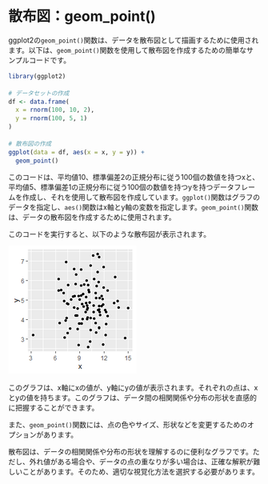 # 散布図：geom_point()

ggplot2の`geom_point()`関数は、データを散布図として描画するために使用されます。以下は、`geom_point()`関数を使用して散布図を作成するための簡単なサンプルコードです。

``` r
library(ggplot2)

# データセットの作成
df <- data.frame(
  x = rnorm(100, 10, 2),
  y = rnorm(100, 5, 1)
)

# 散布図の作成
ggplot(data = df, aes(x = x, y = y)) + 
  geom_point()
```

このコードは、平均値10、標準偏差2の正規分布に従う100個の数値を持つxと、平均値5、標準偏差1の正規分布に従う100個の数値を持つyを持つデータフレームを作成し、それを使用して散布図を作成しています。`ggplot()`関数はグラフのデータを指定し、`aes()`関数はx軸とy軸の変数を指定します。`geom_point()`関数は、データの散布図を作成するために使用されます。

このコードを実行すると、以下のような散布図が表示されます。

![geom_point](geom_point.png)

このグラフは、x軸にxの値が、y軸にyの値が表示されます。それぞれの点は、xとyの値を持ちます。このグラフは、データ間の相関関係や分布の形状を直感的に把握することができます。

また、`geom_point()`関数には、点の色やサイズ、形状などを変更するためのオプションがあります。

散布図は、データの相関関係や分布の形状を理解するのに便利なグラフです。ただし、外れ値がある場合や、データの点の重なりが多い場合は、正確な解釈が難しいことがあります。そのため、適切な視覚化方法を選択する必要があります。
